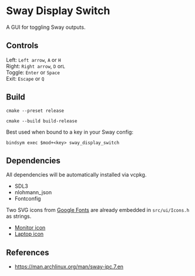 # Sway Display Switch

A GUI for toggling Sway outputs.

## Controls

Left: `Left arrow`, `A` or `H`  
Right: `Right arrow`, `D` or`L`  
Toggle: `Enter` or `Space`  
Exit: `Escape` or `Q`

## Build

`cmake --preset release`

`cmake --build build-release`

Best used when bound to a key in your Sway config:

`bindsym exec $mod+<key> sway_display_switch`

## Dependencies

All dependencies will be automatically installed via vcpkg.

- SDL3
- nlohmann_json
- Fontconfig

Two SVG icons from [Google Fonts](https://fonts.google.com/icons) are already embedded in `src/ui/Icons.h` as strings.
- [Monitor icon](https://fonts.google.com/icons?selected=Material+Symbols+Outlined:monitor)
- [Laptop icon](https://fonts.google.com/icons?selected=Material+Symbols+Outlined:laptop_chromebook)


## References

- https://man.archlinux.org/man/sway-ipc.7.en
